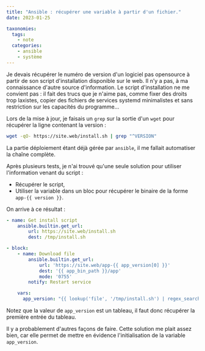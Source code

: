 ```yaml
---
title: "Ansible : récupérer une variable à partir d'un fichier."
date: 2023-01-25

taxonomies:
  tags:
    - note
  categories:
    - ansible
    - système
---
```

Je devais récupérer le numéro de version d'un logiciel pas opensource à partir de son script d'installation disponible sur le web. Il n'y a pas, à ma connaissance d'autre source d'information. Le script d'installation ne me convient pas : il fait des trucs que je n'aime pas, comme fixer des droits trop laxistes, copier des fichiers de services systemd minimalistes et sans restriction sur les capacités du programme...

Lors de la mise à jour, je faisais un `grep` sur la sortie d'un `wget` pour récupérer la ligne contenant la version :

```bash
wget -qO- https://site.web/install.sh | grep "^VERSION"
```

La partie déploiement étant déjà gérée par `ansible`, il me fallait automatiser la chaîne complète.

Après plusieurs tests, je n'ai trouvé qu'une seule solution pour utiliser l'information venant du script :

- Récupérer le script,
- Utiliser la variable dans un bloc pour récupérer le binaire de la forme `app-{{ version }}`.

On arrive à ce résultat :
```yaml
- name: Get install script
    ansible.builtin.get_url:
        url: https://site.web/install.sh
        dest: /tmp/install.sh

- block:
    - name: Download file
        ansible.builtin.get_url:
            url: 'https://site.web/app-{{ app_version[0] }}'
            dest: '{{ app_bin_path }}/app'
            mode: '0755'
        notify: Restart service

    vars:
      app_version: "{{ lookup('file', '/tmp/install.sh') | regex_search('VERSION=\"(.*)\"', '\\1') }}"
```

Notez que la valeur de `app_version` est un tableau, il faut donc récupérer la première entrée du tableau.

Il y a probablement d'autres façons de faire. Cette solution me plait assez bien, car elle permet de mettre en évidence l'initialisation de la variable `app_version`.
